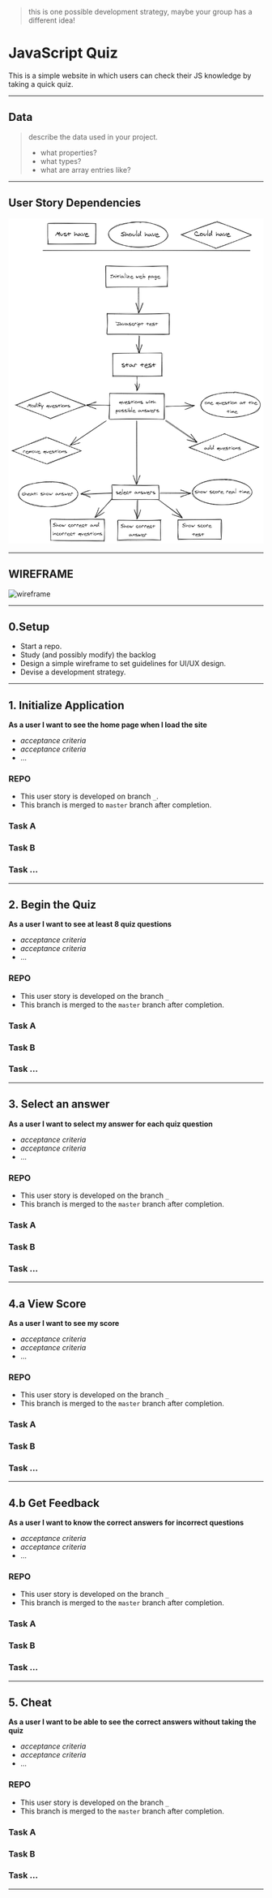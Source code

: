> this is one possible development strategy, maybe your group has a different idea!

# JavaScript Quiz

This is a simple website in which users can check their JS knowledge by taking a quick quiz.

---

## Data

> describe the data used in your project.
>
> - what properties?
> - what types?
> - what are array entries like?

---

## User Story Dependencies

![Story Dependency Diagram](../public/users-dependencies.png)

---

## WIREFRAME

![wireframe]()

---

## 0.Setup

- Start a repo.
- Study (and possibly modify) the backlog
- Design a simple wireframe to set guidelines for UI/UX design.
- Devise a development strategy.

---

## 1. Initialize Application

**As a user I want to see the home page when I load the site**

- _acceptance criteria_
- _acceptance criteria_
- ...

### REPO

- This user story is developed on branch `_`.
- This branch is merged to `master` branch after completion.

### Task A

### Task B

### Task ...

---

## 2. Begin the Quiz

**As a user I want to see at least 8 quiz questions**

- _acceptance criteria_
- _acceptance criteria_
- ...

### REPO

- This user story is developed on the branch `_`
- This branch is merged to the `master` branch after completion.

### Task A

### Task B

### Task ...

---

## 3. Select an answer

**As a user I want to select my answer for each quiz question**

- _acceptance criteria_
- _acceptance criteria_
- ...

### REPO

- This user story is developed on the branch `_`
- This branch is merged to the `master` branch after completion.

### Task A

### Task B

### Task ...

---

## 4.a View Score

**As a user I want to see my score**

- _acceptance criteria_
- _acceptance criteria_
- ...

### REPO

- This user story is developed on the branch `_`
- This branch is merged to the `master` branch after completion.

### Task A

### Task B

### Task ...

---

## 4.b Get Feedback

**As a user I want to know the correct answers for incorrect questions**

- _acceptance criteria_
- _acceptance criteria_
- ...

### REPO

- This user story is developed on the branch `_`
- This branch is merged to the `master` branch after completion.

### Task A

### Task B

### Task ...

---

## 5. Cheat

**As a user I want to be able to see the correct answers without taking the quiz**

- _acceptance criteria_
- _acceptance criteria_
- ...

### REPO

- This user story is developed on the branch `_`
- This branch is merged to the `master` branch after completion.

### Task A

### Task B

### Task ...

---
